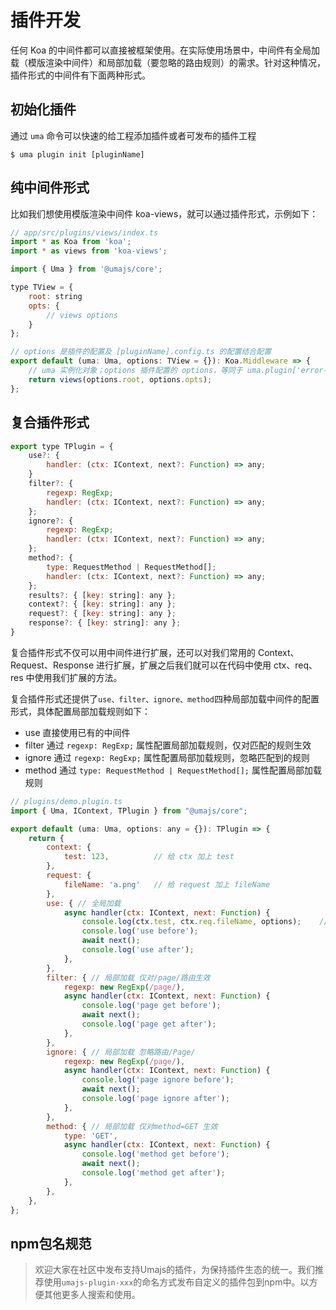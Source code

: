 # 插件开发
任何 Koa 的中间件都可以直接被框架使用。在实际使用场景中，中间件有全局加载（模版渲染中间件）和局部加载（要忽略的路由规则）的需求。针对这种情况，插件形式的中间件有下面两种形式。

## 初始化插件
通过 ```uma``` 命令可以快速的给工程添加插件或者可发布的插件工程
```shell
$ uma plugin init [pluginName]
```

## 纯中间件形式
比如我们想使用模版渲染中间件 koa-views，就可以通过插件形式，示例如下：

```javascript
// app/src/plugins/views/index.ts
import * as Koa from 'koa';
import * as views from 'koa-views';

import { Uma } from '@umajs/core';

type TView = {
    root: string
    opts: {
        // views options
    }
};

// options 是插件的配置及 [pluginName].config.ts 的配置结合配置
export default (uma: Uma, options: TView = {}): Koa.Middleware => {
    // uma 实例化对象；options 插件配置的 options，等同于 uma.plugin['error-handler'].options
    return views(options.root, options.opts);
};
```

## 复合插件形式

```javascript
export type TPlugin = {
    use?: {
        handler: (ctx: IContext, next?: Function) => any;
    }
    filter?: {
        regexp: RegExp;
        handler: (ctx: IContext, next?: Function) => any;
    };
    ignore?: {
        regexp: RegExp;
        handler: (ctx: IContext, next?: Function) => any;
    };
    method?: {
        type: RequestMethod | RequestMethod[];
        handler: (ctx: IContext, next?: Function) => any;
    };
    results?: { [key: string]: any };
    context?: { [key: string]: any };
    request?: { [key: string]: any };
    response?: { [key: string]: any };
}
```
复合插件形式不仅可以用中间件进行扩展，还可以对我们常用的 Context、Request、Response 进行扩展，扩展之后我们就可以在代码中使用 ctx、req、res 中使用我们扩展的方法。

复合插件形式还提供了`use、filter、ignore、method`四种局部加载中间件的配置形式，具体配置局部加载规则如下：
- use 直接使用已有的中间件
- filter 通过 `regexp: RegExp;` 属性配置局部加载规则，仅对匹配的规则生效
- ignore 通过 `regexp: RegExp;` 属性配置局部加载规则，忽略匹配到的规则
- method 通过 `type: RequestMethod | RequestMethod[];` 属性配置局部加载规则

```javascript
// plugins/demo.plugin.ts
import { Uma, IContext, TPlugin } from "@umajs/core";

export default (uma: Uma, options: any = {}): TPlugin => {
    return {
        context: {
            test: 123,          // 给 ctx 加上 test
        },
        request: {
            fileName: 'a.png'   // 给 request 加上 fileName
        },
        use: { // 全局加载
            async handler(ctx: IContext, next: Function) {
                console.log(ctx.test, ctx.req.fileName, options);    // >> 123 a.png {}
                console.log('use before');
                await next();
                console.log('use after');
            },
        },
        filter: { // 局部加载 仅对/page/路由生效
            regexp: new RegExp(/page/),
            async handler(ctx: IContext, next: Function) {
                console.log('page get before');
                await next();
                console.log('page get after');
            },
        },
        ignore: { // 局部加载 忽略路由/Page/
            regexp: new RegExp(/page/),
            async handler(ctx: IContext, next: Function) {
                console.log('page ignore before');
                await next();
                console.log('page ignore after');
            },
        },
        method: { // 局部加载 仅对method=GET 生效
            type: 'GET',
            async handler(ctx: IContext, next: Function) {
                console.log('method get before');
                await next();
                console.log('method get after');
            },
        },
    },
};
```

## npm包名规范
> 欢迎大家在社区中发布支持Umajs的插件，为保持插件生态的统一。我们推荐使用`umajs-plugin-xxx`的命名方式发布自定义的插件包到npm中。以方便其他更多人搜索和使用。
